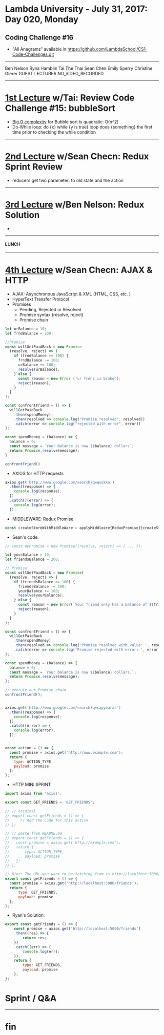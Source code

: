 # Lambda University - July 31, 2017: Day 020, Monday
## Coding Challenge #16
- "All Anagrams" available in https://github.com/LambdaSchool/CS1-Code-Challenges.git
***
Ben Nelson
Ryna Hamblin
Tai The Thai
Sean Chen
Emily Sperry
Christine Gierer
GUEST LECTURER
NO_VIDEO_RECORDED
***
# [1st Lecture](https://youtu.be/Ex_uCsMLQnI) w/Tai: Review Code Challenge #15: bubbleSort
- [Big O complexity](https://medium.com/cesars-tech-insights/big-o-notation-javascript-25c79f50b19b) for Bubble sort is quadratic: O(n^2)
- Do-While loop: do {x} while {y is true} loop does {something} the first time prior to checking the while condition
***
# [2nd Lecture](NO_VIDEO_RECORDED) w/Sean Checn: Redux Sprint Review
- reducers get two parameter: to old state and the action
***
# [3rd Lecture](https://youtu.be/lbAON4zRLXU) w/Ben Nelson: Redux Solution
-
***
#### LUNCH
***
# [4th Lecture](VIDEO_RECORDED_NOT_POSTED) w/Sean Checn: AJAX & HTTP
- AJAX: Asynchronous JavaScript & XML (HTML, CSS, etc. )
- HyperText Transfer Protocol
- Promises
  - Pending, Rejected or Resolved
  - Promise syntax (resolve, reject)
  - Promise chain

```js
let urBalance = 10;
let frndBalance = 200;

//Promise
const willGetPaidBack = new Promise
  (resolve, reject) => (
    if (frndBalance >= 100) {
      frndBalance -= 100;
      urBalance += 100;
      resolve(urBalance);
    } else {
      const reason = new Error ('ur frenz iz broke');
      reject(reason);
    }
  }
);

const confrontFriend = () => {
  willGetPaidBack
    .then(spendMoney);
    .then(resolved => console.log("Promise resolved", resolved))
    .catch(error => console.log("rejected with error", error))
};

const spendMoney = (balance) => {
  balance = 0;
  const message = `Your balance is now ${balance} dollars`;
  return Promise.resolve(message);
}

confrontFriend()

```

- AXIOS for HTTP requests
```js
axios.get('http://www.google.com/search?q=quokka')
  .then((response) => {
    console.log(response);
  })
  .catch()(error) => {
    console.log(error);
  });
```

- MIDDLEWARE: Redux Promise
```js
const createStoreWithMiddleWare = applyMiddleare{ReduxPromise}{createStore};
```

- Sean's code:
```js
// const myPromise = new Promise((resolve, reject) => { ... });

let yourBalance = 10;
let friendsBalance = 200;

// Promise
const willGetPaidBack = new Promise(
  (resolve, reject) => {
    if (friendsBalance >= 100) {
      friendsBalance -= 100;
      yourBalance += 100;
      resolve(yourBalance);
    } else {
      const reason = new Error(`Your friend only has a balance of ${friendsBalance} dollars.`);
      reject(reason);
    }
  }
);

const confrontFriend = () => {
  willGetPaidBack
    .then(spendMoney)
    .then(resolved => console.log('Promise resolved with value: ', resolved))
    .catch(error => console.log('Promise rejected with error: ', error));
};

const spendMoney = (balance) => {
  balance = 0;
  const message = `Your balance is now ${balance} dollars.`;
  return Promise.resolve(message);
};

// execute our Promise chain
confrontFriend();


axios.get('http://www.google.com/search?q=capybaras')
  .then((response) => {
    console.log(response);
  })
  .catch((error) => {
    console.log(error);
  });


const action = () => {
  const promise = axios.get('http://www.example.com');
  return {
    type: ACTION_TYPE,
    payload: promise
  };
};
```

- HTTP MINI SPRINT

```js
import axios from 'axios';

export const GET_FRIENDS = 'GET_FRIENDS';

// // original
// export const getFriends = () => {
//     // Add the code for this action
// };

// // paste from README.md
// export const getFriends = () => {
//   const promise = axios.get('http://example.com');
//   return {
//       type: ACTION_TYPE,
//       payload: promise
//   };
// };

// Hint: The URL you want to be fetching from is http://localhost:5000/friends.
export const getFriends = () => {
  const promise = axios.get('http://localhost:5000/friends');
  return {
      type: GET_FRIENDS,
      payload: promise
  };
};
```

- Ryan's Solution:
```js
export const getFriends = () => {
    const promise = axios.get('http://localhost:5000/friends')
    .then((res) => {
        return res;
    })
    .catch((err) => {
        console.log(err);
    });
    return {
        type: GET_FRIENDS,
        payload: promise
    };
};
```


# Sprint / Q&A
***
# fin
